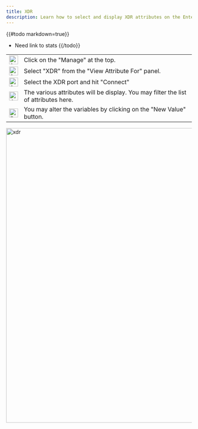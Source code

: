 ```yaml
---
title: XDR
description: Learn how to select and display XDR attributes on the Enterprise Edition management console.
---
```

{{#todo markdown=true}}
- Need link to stats
{{/todo}}


<table border="0">
	<tr>
		<td>
			<img src="/docs/amc/assets/images/1.png" alt="1" width="24">
		</td>
		<td>
			Click on the "Manage" at the top.
		</td>
	</tr>
	<tr>
		<td>
			<img src="/docs/amc/assets/images/2.png" alt="2" width="24"> 
		</td>
		<td>
			Select "XDR" from the "View Attribute For" panel.
		</td>
	</tr>
	<tr>
		<td>
			<img src="/docs/amc/assets/images/3.png" alt="3" width="24"> 
		</td>
		<td>
			Select the XDR port and hit "Connect"
		</td>
	</tr>
	<tr>
		<td>
			<img src="/docs/amc/assets/images/4.png" alt="4" width="24"> 
		</td>
		<td>
			The various attributes will be display. You may filter the list of attributes here.
		</td>
	</tr>
	<tr>
		<td>
			<img src="/docs/amc/assets/images/5.png" alt="5" width="24"> 
		</td>
		<td>
			You may alter the variables by clicking on the "New Value" button.
		</td>
	</tr>
</table>

<img src="/docs/amc/assets/images/E_xdr.png" alt="xdr" width="800">


